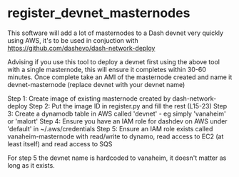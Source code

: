 # register_devnet_masternodes

This software will add a lot of masternodes to a Dash devnet very quickly using AWS, it's to be used in conjuction with https://github.com/dashevo/dash-network-deploy

Advising if you use this tool to deploy a devnet first using the above tool with a single masternode, this will ensure it completes within 30-60 minutes. 
Once complete take an AMI of the masternode created and name it devnet-masternode (replace devnet with your devnet name)

Step 1: Create image of existing masternode created by dash-network-deploy
Step 2: Put the image ID in register.py and fill the rest (L15-23)
Step 3: Create a dynamodb table in AWS called 'devnet' - eg simply 'vanaheim' or 'malort'
Step 4: Ensure you have an IAM role for dashdev on AWS under 'default' in ~/.aws/credentials
Step 5: Ensure an IAM role exists called vanaheim-masternode with read/write to dynamo, read access to EC2 (at least itself) and read access to SQS

For step 5 the devnet name is hardcoded to vanaheim, it doesn't matter as long as it exists.
